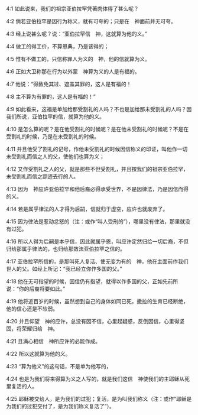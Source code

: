 <a id="1"></a>4:1  如此说来，我们的祖宗亚伯拉罕凭著肉体得了甚么呢？  

<a id="2"></a>4:2  倘若亚伯拉罕是因行为称义，就有可夸的；只是在　神面前并无可夸。  

<a id="3"></a>4:3  经上说甚么呢？说：“亚伯拉罕信　神，这就算为他的义。”  

<a id="4"></a>4:4  做工的得工价，不算恩典，乃是该得的；  

<a id="5"></a>4:5  惟有不做工的，只信称罪人为义的　神，他的信就算为义。  

<a id="6"></a>4:6  正如大卫称那在行为以外蒙　神算为义的人是有福的。  

<a id="7"></a>4:7  他说：“得赦免其过、遮盖其罪的，这人是有福的！  

<a id="8"></a>4:8  主不算为有罪的，这人是有福的！”  

<a id="9"></a>4:9  如此看来，这福是单加给那受割礼的人吗？不也是加给那未受割礼的人吗？因我们所说，亚伯拉罕的信，就算为他的义。  

<a id="10"></a>4:10  是怎么算的呢？是在他受割礼的时候呢？是在他未受割礼的时候呢？不是在受割礼的时候，乃是在未受割礼的时候。  

<a id="11"></a>4:11  并且他受了割礼的记号，作他未受割礼的时候因信称义的印证，叫他作一切未受割礼而信之人的父，使他们也算为义；  

<a id="12"></a>4:12  又作受割礼之人的父，就是那些不但受割礼，并且按我们的祖宗亚伯拉罕，未受割礼而信之踪迹去行的人。  

<a id="13"></a>4:13  因为　神应许亚伯拉罕和他后裔必得承受世界，不是因律法，乃是因信而得的义。  

<a id="14"></a>4:14  若是属乎律法的人才得为后嗣，信就归于虚空，应许也就废弃了。  

<a id="15"></a>4:15  因为律法是惹动忿怒的（注：或作“叫人受刑的”），哪里没有律法，那里就没有过犯。  

<a id="16"></a>4:16  所以人得为后嗣是本乎信，因此就属乎恩，叫应许定然归给一切后裔，不但归给那属乎律法的，也归给那效法亚伯拉罕之信的。  

<a id="17"></a>4:17  亚伯拉罕所信的，是那叫死人复活、使无变为有的　神，他在主面前作我们世人的父。如经上所记：“我已经立你作多国的父。”  

<a id="18"></a>4:18  他在无可指望的时候，因信仍有指望，就得以作多国的父，正如先前所说：“你的后裔将要如此。”  

<a id="19"></a>4:19  他将近百岁的时候，虽然想到自己的身体如同已死，撒拉的生育已经断绝，他的信心还是不软弱。  

<a id="20"></a>4:20  并且仰望　神的应许，总没有因不信，心里起疑惑，反倒因信，心里得坚固，将荣耀归给　神。  

<a id="21"></a>4:21  且满心相信　神所应许的必能作成。  

<a id="22"></a>4:22  所以这就算为他的义。  

<a id="23"></a>4:23  “算为他义”的这句话，不是单为他写的，  

<a id="24"></a>4:24  也是为我们将来得算为义之人写的，就是我们这信　神使我们的主耶稣从死里复活的人。  

<a id="25"></a>4:25  耶稣被交给人，是为我们的过犯；复活，是为叫我们称义（注：或作“耶稣是为我们的过犯交付了，是为我们称义复活了”）。  
